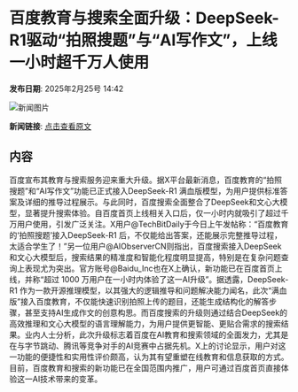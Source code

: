 # 百度教育与搜索全面升级：DeepSeek-R1驱动“拍照搜题”与“AI写作文”，上线一小时超千万人使用

**发布日期**: 2025年2月25号 14:42

![新闻图片](https://pic.chinaz.com/picmap/202312281011271411_0.jpg)

**新闻链接**: [点击查看原文](https://www.aibase.com/zh/news/15697)

## 内容

百度宣布其教育与搜索服务迎来重大升级。据X平台最新消息，百度教育的“拍照搜题”和“AI写作文”功能已正式接入DeepSeek-R1 满血版模型，为用户提供标准答案及详细的推导过程展示。与此同时，百度搜索全面整合了DeepSeek和文心大模型，显著提升搜索体验。自百度首页上线相关入口后，仅一小时内就吸引了超过千万用户使用，引发广泛关注。X用户@TechBitDaily于今日上午发帖称：“百度教育的‘拍照搜题’接入DeepSeek-R1 后，不仅能给出答案，还能展示完整推导过程，太适合学生了！”另一位用户@AIObserverCN则指出，百度搜索接入DeepSeek和文心大模型后，搜索结果的精准度和智能化程度明显提高，特别是在复杂问题查询上表现尤为突出。官方账号@Baidu_Inc也在X上确认，新功能已在百度首页上线，并称“超过 1000 万用户在一小时内体验了这一AI升级”。据透露，DeepSeek-R1 作为一款开源推理模型，以其强大的逻辑推导和问题解决能力闻名，此次“满血版”接入百度教育，不仅能快速识别拍照上传的题目，还能生成结构化的解答步骤，甚至支持AI生成作文的创意构思。而百度搜索的升级则通过结合DeepSeek的高效推理和文心大模型的语言理解能力，为用户提供更智能、更贴合需求的搜索结果。业内人士分析，此次升级标志着百度在AI教育和搜索领域的全面发力，尤其是在与字节跳动、腾讯等竞争对手的AI竞赛中占据先机。X上的讨论显示，用户对这一功能的便捷性和实用性评价颇高，认为其有望重塑在线教育和信息获取的方式。目前，百度教育和搜索的新功能已在全国范围内推广，用户可通过百度首页直接体验这一AI技术带来的变革。
